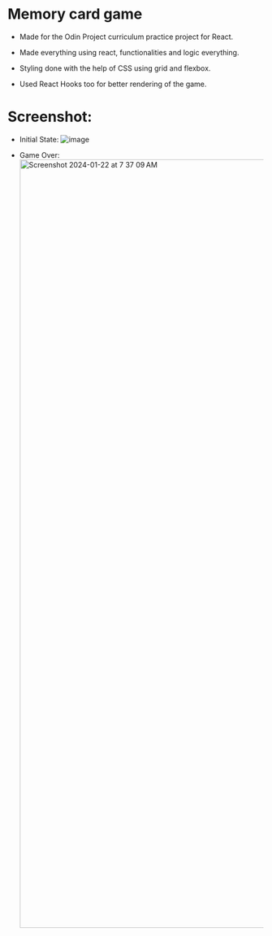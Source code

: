 # Memory card game

- Made for the Odin Project curriculum practice project for React.

- Made everything using react, functionalities and logic everything.

- Styling done with the help of CSS using grid and flexbox.

- Used React Hooks too for better rendering of the game.

# Screenshot:

- Initial State:
  ![image](https://github.com/Hexzenberg/Memory_card_game/assets/98541526/170ebc3c-2c6f-4b5f-870c-03523449faa6)

- Game Over:
  <img width="1512" alt="Screenshot 2024-01-22 at 7 37 09 AM" src="https://github.com/Hexzenberg/Memory_card_game/assets/98541526/237edb5c-f784-4440-bce2-0a6b47091d82">

